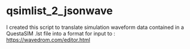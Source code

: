 # qsimlist_2_jsonwave

I created this script to translate simulation waveform data contained in a
QuestaSIM .lst file into a format for input to : https://wavedrom.com/editor.html

